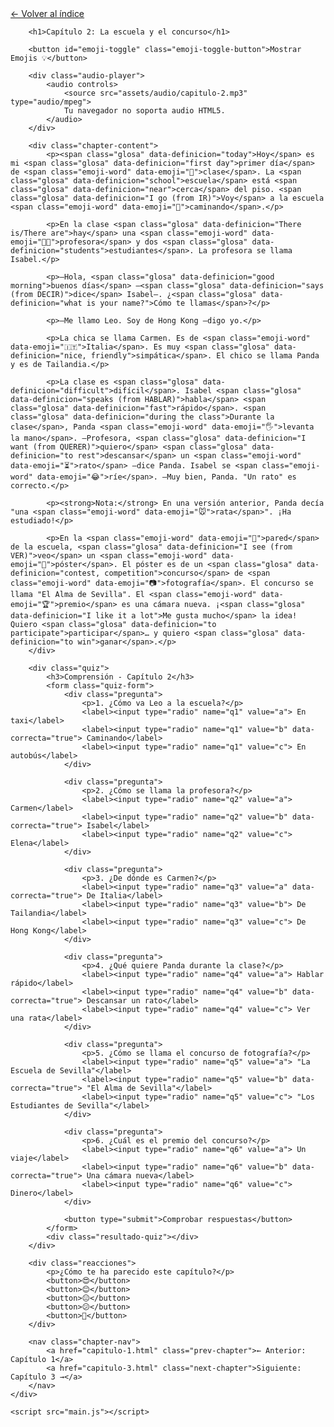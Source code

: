 <html lang="es">
<head>
    <meta charset="UTF-8">
    <meta name="viewport" content="width=device-width, initial-scale=1.0">
    <title>Capítulo 2: La escuela y el concurso</title>
    <link rel="stylesheet" href="style.css">
</head>
<body>
    <div class="container">
        <a href="index.html" class="back-link">← Volver al índice</a>
        
        <h1>Capítulo 2: La escuela y el concurso</h1>
        
        <button id="emoji-toggle" class="emoji-toggle-button">Mostrar Emojis 💡</button>
        
        <div class="audio-player">
            <audio controls>
                <source src="assets/audio/capitulo-2.mp3" type="audio/mpeg">
                Tu navegador no soporta audio HTML5.
            </audio>
        </div>
        
        <div class="chapter-content">
            <p><span class="glosa" data-definicion="today">Hoy</span> es mi <span class="glosa" data-definicion="first day">primer día</span> de <span class="emoji-word" data-emoji="🏫">clase</span>. La <span class="glosa" data-definicion="school">escuela</span> está <span class="glosa" data-definicion="near">cerca</span> del piso. <span class="glosa" data-definicion="I go (from IR)">Voy</span> a la escuela <span class="emoji-word" data-emoji="🚶">caminando</span>.</p>

            <p>En la clase <span class="glosa" data-definicion="There is/There are">hay</span> una <span class="emoji-word" data-emoji="👩‍🏫">profesora</span> y dos <span class="glosa" data-definicion="students">estudiantes</span>. La profesora se llama Isabel.</p>

            <p>—Hola, <span class="glosa" data-definicion="good morning">buenos días</span> —<span class="glosa" data-definicion="says (from DECIR)">dice</span> Isabel—. ¿<span class="glosa" data-definicion="what is your name?">Cómo te llamas</span>?</p>

            <p>—Me llamo Leo. Soy de Hong Kong —digo yo.</p>

            <p>La chica se llama Carmen. Es de <span class="emoji-word" data-emoji="🇮🇹">Italia</span>. Es muy <span class="glosa" data-definicion="nice, friendly">simpática</span>. El chico se llama Panda y es de Tailandia.</p>

            <p>La clase es <span class="glosa" data-definicion="difficult">difícil</span>. Isabel <span class="glosa" data-definicion="speaks (from HABLAR)">habla</span> <span class="glosa" data-definicion="fast">rápido</span>. <span class="glosa" data-definicion="during the class">Durante la clase</span>, Panda <span class="emoji-word" data-emoji="🖐️">levanta la mano</span>. —Profesora, <span class="glosa" data-definicion="I want (from QUERER)">quiero</span> <span class="glosa" data-definicion="to rest">descansar</span> un <span class="emoji-word" data-emoji="⏳">rato</span> —dice Panda. Isabel se <span class="emoji-word" data-emoji="😂">ríe</span>. —Muy bien, Panda. "Un rato" es correcto.</p>

            <p><strong>Nota:</strong> En una versión anterior, Panda decía "una <span class="emoji-word" data-emoji="🐭">rata</span>". ¡Ha estudiado!</p>

            <p>En la <span class="emoji-word" data-emoji="🧱">pared</span> de la escuela, <span class="glosa" data-definicion="I see (from VER)">veo</span> un <span class="emoji-word" data-emoji="📜">póster</span>. El póster es de un <span class="glosa" data-definicion="contest, competition">concurso</span> de <span class="emoji-word" data-emoji="📷">fotografía</span>. El concurso se llama "El Alma de Sevilla". El <span class="emoji-word" data-emoji="🏆">premio</span> es una cámara nueva. ¡<span class="glosa" data-definicion="I like it a lot">Me gusta mucho</span> la idea! Quiero <span class="glosa" data-definicion="to participate">participar</span>… y quiero <span class="glosa" data-definicion="to win">ganar</span>.</p>
        </div>

        <div class="quiz">
            <h3>Comprensión - Capítulo 2</h3>
            <form class="quiz-form">
                <div class="pregunta">
                    <p>1. ¿Cómo va Leo a la escuela?</p>
                    <label><input type="radio" name="q1" value="a"> En taxi</label>
                    <label><input type="radio" name="q1" value="b" data-correcta="true"> Caminando</label>
                    <label><input type="radio" name="q1" value="c"> En autobús</label>
                </div>

                <div class="pregunta">
                    <p>2. ¿Cómo se llama la profesora?</p>
                    <label><input type="radio" name="q2" value="a"> Carmen</label>
                    <label><input type="radio" name="q2" value="b" data-correcta="true"> Isabel</label>
                    <label><input type="radio" name="q2" value="c"> Elena</label>
                </div>

                <div class="pregunta">
                    <p>3. ¿De dónde es Carmen?</p>
                    <label><input type="radio" name="q3" value="a" data-correcta="true"> De Italia</label>
                    <label><input type="radio" name="q3" value="b"> De Tailandia</label>
                    <label><input type="radio" name="q3" value="c"> De Hong Kong</label>
                </div>

                <div class="pregunta">
                    <p>4. ¿Qué quiere Panda durante la clase?</p>
                    <label><input type="radio" name="q4" value="a"> Hablar rápido</label>
                    <label><input type="radio" name="q4" value="b" data-correcta="true"> Descansar un rato</label>
                    <label><input type="radio" name="q4" value="c"> Ver una rata</label>
                </div>

                <div class="pregunta">
                    <p>5. ¿Cómo se llama el concurso de fotografía?</p>
                    <label><input type="radio" name="q5" value="a"> "La Escuela de Sevilla"</label>
                    <label><input type="radio" name="q5" value="b" data-correcta="true"> "El Alma de Sevilla"</label>
                    <label><input type="radio" name="q5" value="c"> "Los Estudiantes de Sevilla"</label>
                </div>

                <div class="pregunta">
                    <p>6. ¿Cuál es el premio del concurso?</p>
                    <label><input type="radio" name="q6" value="a"> Un viaje</label>
                    <label><input type="radio" name="q6" value="b" data-correcta="true"> Una cámara nueva</label>
                    <label><input type="radio" name="q6" value="c"> Dinero</label>
                </div>

                <button type="submit">Comprobar respuestas</button>
            </form>
            <div class="resultado-quiz"></div>
        </div>

        <div class="reacciones">
            <p>¿Cómo te ha parecido este capítulo?</p>
            <button>😍</button>
            <button>😊</button>
            <button>😐</button>
            <button>😕</button>
            <button>🤔</button>
        </div>

        <nav class="chapter-nav">
            <a href="capitulo-1.html" class="prev-chapter">← Anterior: Capítulo 1</a>
            <a href="capitulo-3.html" class="next-chapter">Siguiente: Capítulo 3 →</a>
        </nav>
    </div>

    <script src="main.js"></script>
</body>
</html>
